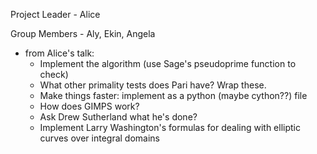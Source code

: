 Project Leader - Alice 

Group Members - Aly, Ekin, Angela

* from Alice's talk:
  * Implement the algorithm (use Sage's pseudoprime function to check)
  * What other primality tests does Pari have? Wrap these.
  * Make things faster: implement as a python (maybe cython??) file
  * How does GIMPS work?
  * Ask Drew Sutherland what he's done?
  * Implement Larry Washington's formulas for dealing with elliptic curves over integral domains

